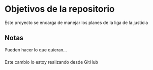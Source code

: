 # Objetivos de la repositorio

Este proyecto se encarga de manejar los planes de la liga de la justicia


## Notas
Pueden hacer lo que quieran...

###
Este cambio lo estoy realizando desde GitHub

